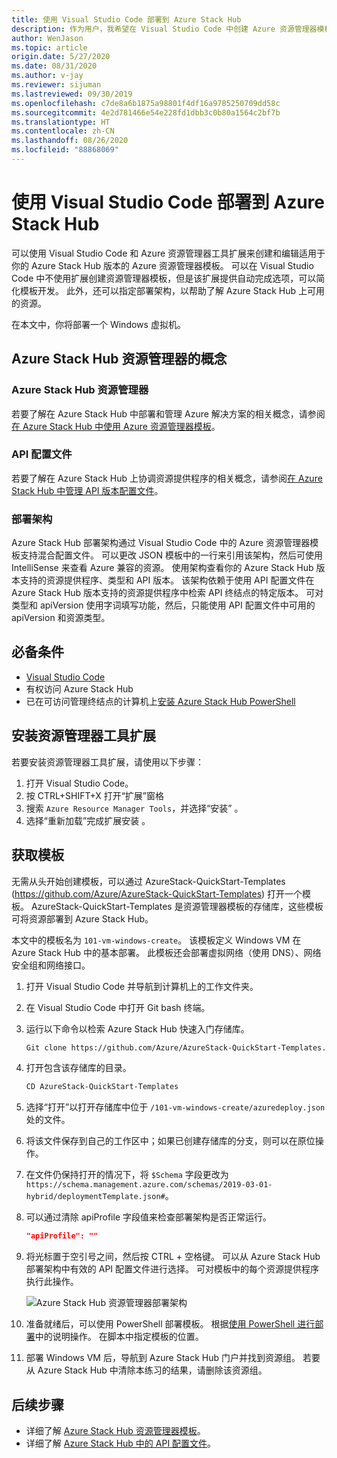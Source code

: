 ```yaml
---
title: 使用 Visual Studio Code 部署到 Azure Stack Hub
description: 作为用户，我希望在 Visual Studio Code 中创建 Azure 资源管理器模板，并使用部署架构来准备与我的 Azure Stack Hub 版本兼容的模板。
author: WenJason
ms.topic: article
origin.date: 5/27/2020
ms.date: 08/31/2020
ms.author: v-jay
ms.reviewer: sijuman
ms.lastreviewed: 09/30/2019
ms.openlocfilehash: c7de8a6b1875a98801f4df16a9785250709dd58c
ms.sourcegitcommit: 4e2d781466e54e228fd1dbb3c0b80a1564c2bf7b
ms.translationtype: HT
ms.contentlocale: zh-CN
ms.lasthandoff: 08/26/2020
ms.locfileid: "88868069"
---
```

# <a name="deploy-with-visual-studio-code-to-azure-stack-hub"></a>使用 Visual Studio Code 部署到 Azure Stack Hub

可以使用 Visual Studio Code 和 Azure 资源管理器工具扩展来创建和编辑适用于你的 Azure Stack Hub 版本的 Azure 资源管理器模板。 可以在 Visual Studio Code 中不使用扩展创建资源管理器模板，但是该扩展提供自动完成选项，可以简化模板开发。 此外，还可以指定部署架构，以帮助了解 Azure Stack Hub 上可用的资源。

在本文中，你将部署一个 Windows 虚拟机。

## <a name="concepts-for-azure-stack-hub-resource-manager"></a>Azure Stack Hub 资源管理器的概念

### <a name="azure-stack-hub-resource-manager"></a>Azure Stack Hub 资源管理器

若要了解在 Azure Stack Hub 中部署和管理 Azure 解决方案的相关概念，请参阅[在 Azure Stack Hub 中使用 Azure 资源管理器模板](azure-stack-arm-templates.md)。

### <a name="api-profiles"></a>API 配置文件
若要了解在 Azure Stack Hub 上协调资源提供程序的相关概念，请参阅[在 Azure Stack Hub 中管理 API 版本配置文件](azure-stack-version-profiles.md)。

### <a name="the-deployment-schema"></a>部署架构

Azure Stack Hub 部署架构通过 Visual Studio Code 中的 Azure 资源管理器模板支持混合配置文件。 可以更改 JSON 模板中的一行来引用该架构，然后可使用 IntelliSense 来查看 Azure 兼容的资源。 使用架构查看你的 Azure Stack Hub 版本支持的资源提供程序、类型和 API 版本。 该架构依赖于使用 API 配置文件在 Azure Stack Hub 版本支持的资源提供程序中检索 API 终结点的特定版本。 可对类型和 apiVersion 使用字词填写功能，然后，只能使用 API 配置文件中可用的 apiVersion 和资源类型。

## <a name="prerequisites"></a>必备条件

- [Visual Studio Code](https://code.visualstudio.com/)
- 有权访问 Azure Stack Hub
- 已在可访问管理终结点的计算机上[安装 Azure Stack Hub PowerShell](../operator/azure-stack-powershell-install.md)

## <a name="install-resource-manager-tools-extension"></a>安装资源管理器工具扩展

若要安装资源管理器工具扩展，请使用以下步骤：

1. 打开 Visual Studio Code。
2. 按 CTRL+SHIFT+X 打开“扩展”窗格
3. 搜索 `Azure Resource Manager Tools`，并选择“安装”  。
4. 选择“重新加载”完成扩展安装  。

## <a name="get-a-template"></a>获取模板

无需从头开始创建模板，可以通过 AzureStack-QuickStart-Templates (https://github.com/Azure/AzureStack-QuickStart-Templates) 打开一个模板。 AzureStack-QuickStart-Templates 是资源管理器模板的存储库，这些模板可将资源部署到 Azure Stack Hub。 

本文中的模板名为 `101-vm-windows-create`。 该模板定义 Windows VM 在 Azure Stack Hub 中的基本部署。  此模板还会部署虚拟网络（使用 DNS）、网络安全组和网络接口。

1. 打开 Visual Studio Code 并导航到计算机上的工作文件夹。
2. 在 Visual Studio Code 中打开 Git bash 终端。
3. 运行以下命令以检索 Azure Stack Hub 快速入门存储库。
    ```bash  
    Git clone https://github.com/Azure/AzureStack-QuickStart-Templates.git
    ```
4. 打开包含该存储库的目录。
    ```bash  
    CD AzureStack-QuickStart-Templates
    ```
5. 选择“打开”以打开存储库中位于 `/101-vm-windows-create/azuredeploy.json` 处的文件。
6. 将该文件保存到自己的工作区中；如果已创建存储库的分支，则可以在原位操作。
7. 在文件仍保持打开的情况下，将 `$Schema` 字段更改为 `https://schema.management.azure.com/schemas/2019-03-01-hybrid/deploymentTemplate.json#`。
8. 可以通过清除 apiProfile 字段值来检查部署架构是否正常运行。
    ```JSON  
    "apiProfile": ""
    ```
9. 将光标置于空引号之间，然后按 CTRL + 空格键。 可以从 Azure Stack Hub 部署架构中有效的 API 配置文件进行选择。 可对模板中的每个资源提供程序执行此操作。

    ![Azure Stack Hub 资源管理器部署架构](./media/azure-stack-resource-manager-deploy-template-vscode/azure-stack-resource-manager-vscode-schema.png)

10. 准备就绪后，可以使用 PowerShell 部署模板。 根据[使用 PowerShell 进行部署](azure-stack-deploy-template-powershell.md)中的说明操作。 在脚本中指定模板的位置。
11. 部署 Windows VM 后，导航到 Azure Stack Hub 门户并找到资源组。 若要从 Azure Stack Hub 中清除本练习的结果，请删除该资源组。

## <a name="next-steps"></a>后续步骤

- 详细了解 [Azure Stack Hub 资源管理器模板](azure-stack-arm-templates.md)。  
- 详细了解 [Azure Stack Hub 中的 API 配置文件](azure-stack-version-profiles.md)。